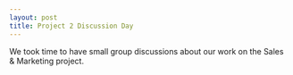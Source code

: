 ```yaml
---
layout: post
title: Project 2 Discussion Day
---
```


We took time to have small group discussions about our work on the Sales &amp; Marketing
project.
